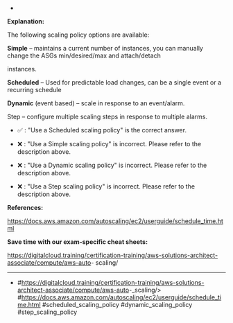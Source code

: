 *

**Explanation:**

The following scaling policy options are available:

**Simple** – maintains a current number of instances, you can manually change the ASGs min/desired/max and attach/detach

instances.

**Scheduled** – Used for predictable load changes, can be a single event or a recurring schedule

**Dynamic** (event based) – scale in response to an event/alarm.

Step – configure multiple scaling steps in response to multiple alarms.

* ✅ :  "Use a Scheduled scaling policy" is the correct answer.

* ❌ :  "Use a Simple scaling policy" is incorrect. Please refer to the description above.

* ❌ :  "Use a Dynamic scaling policy" is incorrect. Please refer to the description above.

* ❌ :  "Use a Step scaling policy" is incorrect. Please refer to the description above.

**References:**

<https://docs.aws.amazon.com/autoscaling/ec2/userguide/schedule_time.html>

**Save time with our exam-specific cheat sheets:**

<https://digitalcloud.training/certification-training/aws-solutions-architect-associate/compute/aws-auto>- scaling/

----
* #<https://digitalcloud.training/certification-training/aws-solutions-architect-associate/compute/aws-auto>-_scaling/> #<https://docs.aws.amazon.com/autoscaling/ec2/userguide/schedule_time.html> #scheduled_scaling_policy #dynamic_scaling_policy #step_scaling_policy
